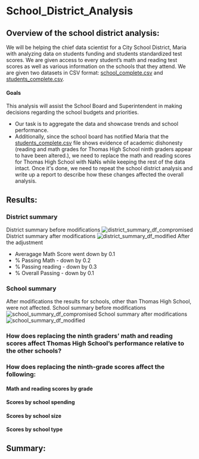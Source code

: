 # School_District_Analysis
## Overview of the school district analysis:
We will be helping the chief data scientist for a City School District, Maria with analyzing data on students funding and students standardized test scores. We are given access to every student’s math and reading test scores as well as various information on the schools that they attend. We are given two datasets in CSV format: [school_complete.csv](https://github.com/Cryptotwister/School_District_Analysis/blob/main/Resources/schools_complete.csv) and [students_complete.csv](https://github.com/Cryptotwister/School_District_Analysis/blob/main/Resources/students_complete.csv).
#### Goals
This analysis will assist the School Board and Superintendent in making decisions regarding the school budgets and priorities.
- Our task is to aggregate the data and showcase trends and school performance.
- Additionally, since the school board has notified Maria that the [students_complete.csv](https://github.com/Cryptotwister/School_District_Analysis/blob/main/Resources/students_complete.csv) file shows evidence of academic dishonesty (reading and math grades for Thomas High School ninth graders appear to have been altered.), we need to replace the math and reading scores for Thomas High School with NaNs while keeping the rest of the data intact. Once it's done, we need to repeat the school district analysis and write up a report to describe how these changes affected the overall analysis.
## Results:
### District summary
District summary before modifications
![district_summary_df_compromised](https://user-images.githubusercontent.com/42978221/144170990-e845a12d-7e9a-41ec-80a7-ec85c5e32115.png)
District summary after modifications
![district_summary_df_modified](https://user-images.githubusercontent.com/42978221/144171012-728fe9fe-23d5-4329-98c6-05ffe664eecf.png)
After the adjustment 
* Averagage Math Score went down by 0.1
* % Passing Math - down by 0.2
* % Passing reading - down by 0.3
* % Overall Passing - down by 0.1

### School summary
After modifications the results for schools, other than Thomas High School, were not affected.
School summary before modifications
![school_summary_df_compromised](https://user-images.githubusercontent.com/42978221/144173075-4c5034c9-272d-42bf-9069-a699d4dc3fd2.png)
School summary after modifications
![school_summary_df_modified](https://user-images.githubusercontent.com/42978221/144173100-637355f2-e85d-43b0-999d-d6f7f84a8074.png)

### How does replacing the ninth graders’ math and reading scores affect Thomas High School’s performance relative to the other schools?

### How does replacing the ninth-grade scores affect the following:
#### Math and reading scores by grade

#### Scores by school spending

#### Scores by school size

#### Scores by school type

## Summary:
